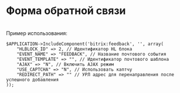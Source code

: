 Форма обратной связи
========
<br>
Пример использования:

	$APPLICATION->IncludeComponent('bitrix:feedback', '', array(
		"HLBLOCK_ID" => 2, // Идентификатор HL блока
		"EVENT_NAME" => "FEEDBACK", // Название почтового события
		"EVENT_TEMPLATE" => "", // Идентификатор почтового шаблона
		"AJAX" => "N", // Включить AJAX режим
		"USE_CAPTCHA" => "N", // Использовать каптчу
		"REDIRECT_PATH" => "" // УРЛ адрес для перенаправления после успешного добавления
	));
